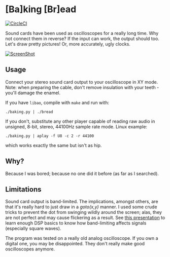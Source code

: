 [Ba]king [Br]ead
==================

[![CircleCI](https://circleci.com/gh/kosma/bakingbread.svg?style=svg)](https://circleci.com/gh/kosma/bakingbread)

Sound cards have been used as oscilloscopes for a really long time. Why not
connect them in reverse? If the input can work, the output should too. Let's
draw pretty pictures! Or, more accurately, ugly clocks.

[![ScreenShot](https://raw.github.com/kosma/bakingbread/master/youtube.png)](http://youtu.be/xPzrCnYasj0)

Usage
-----

Connect your stereo sound card output to your oscilloscope in XY mode. Note:
when preparing the cable, don't remove insulation with your teeth - you'll
damage the enamel.

If you have ``libao``, compile with ``make`` and run with:

``./baking.py | ./bread``

If you don't, substitute any other player capable of reading raw audio in
unsigned, 8-bit, stereo, 44100Hz sample rate mode. Linux example:

``./baking.py | aplay -f U8 -c 2 -r 44100``

which works exactly the same but isn't as hip.

Why?
----

Because I was bored; because no one did it before (as far as I searched).

Limitations
-----------

Sound card output is band-limited. The implications, amongst others, are that
it's really hard to just draw in a *goto(x,y)* manner. I used some crude tricks
to prevent the dot from swinging wildly around the screen; alas, they are not
perfect and may cause flickering as a result. See
[this presentation](http://xiph.org/video/vid2.shtml) to learn enough DSP basics
to know how band-limiting affects signals (especially square waves).

The program was tested on a really old analog oscilloscope. If you own a digital
one, you may be disappointed. They don't really make good oscilloscopes anymore.
